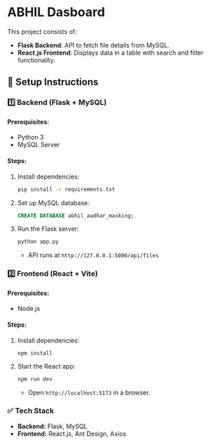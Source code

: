 # ABHIL Dasboard

This project consists of:
- **Flask Backend**: API to fetch file details from MySQL.
- **React.js Frontend**: Displays data in a table with search and filter functionality.

## 🚀 Setup Instructions

### 1️⃣ Backend (Flask + MySQL)
#### Prerequisites:
- Python 3
- MySQL Server

#### Steps:
1. Install dependencies:
   ```bash
   pip install -r requirements.txt
   ```
2. Set up MySQL database:
   ```sql
   CREATE DATABASE abhil_aadhar_masking;
   ```
3. Run the Flask server:
   ```bash
   python app.py
   ```
   - API runs at `http://127.0.0.1:5000/api/files`

### 2️⃣ Frontend (React + Vite)
#### Prerequisites:
- Node.js

#### Steps:
1. Install dependencies:
   ```bash
   npm install
   ```
2. Start the React app:
   ```bash
   npm run dev
   ```
   - Open `http://localhost:5173` in a browser.

### ✅ Tech Stack
- **Backend:** Flask, MySQL
- **Frontend:** React.js, Ant Design, Axios
